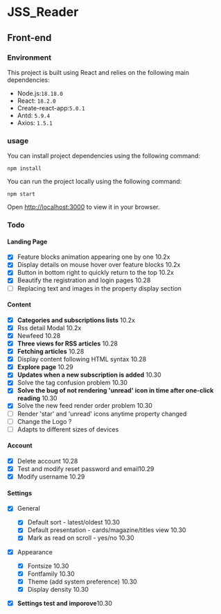 # JSS_Reader

## Front-end 

### Environment

This project is built using React and relies on the following main dependencies:

- Node.js:`18.18.0`
- React: `18.2.0` 
- Create-react-app:`5.0.1`
- Antd: `5.9.4`
- Axios: `1.5.1`

### usage

You can install project dependencies using the following command:

```
npm install
```

You can run the project locally using the following command:

```
npm start
```

Open [http://localhost:3000](http://localhost:3000) to view it in your browser.

### Todo

####  **Landing Page**

- [x] Feature blocks animation appearing one by one 10.2x
- [x] Display details on mouse hover over feature blocks 10.2x
- [x] Button in bottom right to quickly return to the top 10.2x
- [x] Beautify the registration and login pages 10.28
- [ ] Replacing text and images in the property display section

#### Content

- [x] **Categories and subscriptions lists** 10.2x
- [x] Rss detail Modal 10.2x
- [x] Newfeed 10.28
- [x] **Three views for RSS articles** 10.28
- [x] **Fetching articles** 10.28
- [x] Display content following HTML syntax 10.28
- [x] **Explore page** 10.29
- [x] **Updates when a new subscription is added** 10.30
- [x] Solve the tag confusion problem 10.30
- [x] **Solve the bug of not rendering 'unread' icon in time after one-click reading** 10.30
- [x] Solve the new feed render order problem 10.30
- [ ] Render 'star' and 'unread' icons anytime property changed
- [ ] Change the Logo ?
- [ ] Adapts to different sizes of devices

#### Account

- [x] Delete account 10.28
- [x] Test and modify reset password and email10.29
- [x] Modify username 10.29

#### **Settings**

- [x] General
  - [x] Default sort - latest/oldest 10.30
  - [x] Default presentation - cards/magazine/titles view 10.30
  - [x] Mark as read on scroll - yes/no 10.30
- [x] Appearance
  - [x] Fontsize 10.30
  - [x] Fontfamily 10.30
  - [x] Theme (add system preference) 10.30
  - [x] Display density 10.30
- [x] **Settings test and imporove**10.30

